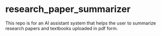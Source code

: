 # research_paper_summarizer
This repo is for an AI assistant system that helps the user to summarize research papers and textbooks uploaded in pdf form.
